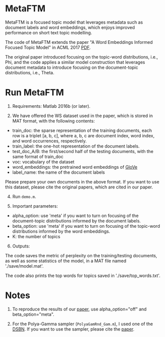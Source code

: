 # MetaFTM

MetaFTM is a focused topic model that leverages metadata such as document labels and word embeddings, which enjoys improved performance on short text topic modelling.

The code of MetaFTM extends the paper "A Word Embeddings Informed Focused Topic Model" in ACML 2017 [PDF](http://proceedings.mlr.press/v77/zhao17a/zhao17a.pdf).

The original paper introduced focusing on the topic-word distributions, i.e., Phi, and the code applies a similar model construction that leverages document metadata to introduce focusing on the document-topic distributions, i.e., Theta.


# Run MetaFTM

1. Requirements: Matlab 2016b (or later).

3. We have offered the WS dataset used in the paper, which is stored in MAT format, with the following contents:
- train_doc: the sparse representation of the training documents, each row is a triplet [a, b, c], where a, b, c are document index, word index, and word occurrences, respectively.
- train_label: the one-hot representation of the document labels.
- test_doc_A/B: the first/second half of the testing documents, with the same format of train_doc
- voc: vocabulary of the dataset
- word_embeddings: the pretrained word embeddings of [GloVe](https://nlp.stanford.edu/projects/glove/)
- label_name: the name of the document labels

Please prepare your own documents in the above format. If you want to use this dataset, please cite the original papers, which are cited in our paper.

4. Run ```demo.m```.

5. Important parameters:
- alpha_option: use 'meta' if you want to turn on focusing of the document-topic distributions informed by the document labels.
- beta_option: use 'meta' if you want to turn on focusing of the topic-word distributions informed by the word embeddings.
- K: the number of topics

6. Outputs:

The code saves the metric of perplexity on the training/testing documents, as well as some statistics of the model, in a MAT file named './save/model.mat'.

The code also prints the top words for topics saved in './save/top_words.txt'.

# Notes

1. To reproduce the results of our [paper](http://proceedings.mlr.press/v77/zhao17a/zhao17a.pdf), use alpha_option="off" and beta_option="meta".  

2. For the Polya-Gamma sampler (```PolyaGamRnd_Gam.m```), I used one of the [DSBN](https://github.com/zhegan27/dsbn_aistats2015). If you want to use the sampler, please cite the [paper](http://proceedings.mlr.press/v38/gan15.html).
